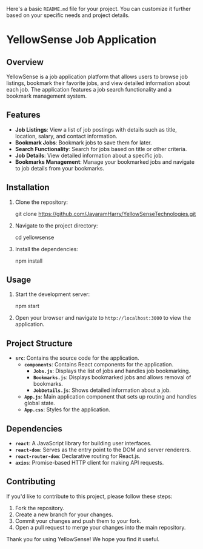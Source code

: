 Here's a basic `README.md` file for your project. You can customize it further based on your specific needs and project details.


# YellowSense Job Application

## Overview

YellowSense is a job application platform that allows users to browse job listings, bookmark their favorite jobs, and view detailed information about each job. The application features a job search functionality and a bookmark management system. 

## Features

- **Job Listings**: View a list of job postings with details such as title, location, salary, and contact information.
- **Bookmark Jobs**: Bookmark jobs to save them for later.
- **Search Functionality**: Search for jobs based on title or other criteria.
- **Job Details**: View detailed information about a specific job.
- **Bookmarks Management**: Manage your bookmarked jobs and navigate to job details from your bookmarks.

## Installation

1. Clone the repository:

   
   git clone https://github.com/JayaramHarry/YellowSenseTechnologies.git

2. Navigate to the project directory:

   
   cd yellowsense

3. Install the dependencies:

   
   npm install

## Usage

1. Start the development server:

   
   npm start

2. Open your browser and navigate to `http://localhost:3000` to view the application.

## Project Structure

- **`src`**: Contains the source code for the application.
  - **`components`**: Contains React components for the application.
    - **`Jobs.js`**: Displays the list of jobs and handles job bookmarking.
    - **`Bookmarks.js`**: Displays bookmarked jobs and allows removal of bookmarks.
    - **`JobDetails.js`**: Shows detailed information about a job.
  - **`App.js`**: Main application component that sets up routing and handles global state.
  - **`App.css`**: Styles for the application.

## Dependencies

- **`react`**: A JavaScript library for building user interfaces.
- **`react-dom`**: Serves as the entry point to the DOM and server renderers.
- **`react-router-dom`**: Declarative routing for React.js.
- **`axios`**: Promise-based HTTP client for making API requests.

## Contributing

If you'd like to contribute to this project, please follow these steps:

1. Fork the repository.
2. Create a new branch for your changes.
3. Commit your changes and push them to your fork.
4. Open a pull request to merge your changes into the main repository.


Thank you for using YellowSense! We hope you find it useful.
